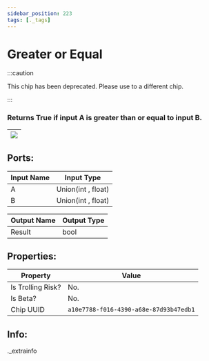 ```yaml
---
sidebar_position: 223
tags: [._tags]
---
```


# Greater or Equal
:::caution

This chip has been deprecated. Please use to a different chip.

:::

### Returns True if input A is greater than or equal to input B.

| ![](https://images-ext-2.discordapp.net/external/MPmIaQzlEPmgGWlgi-WxBBXt0Bjv_zWPkg1y1f_sy3s/https/www.recroomcircuits.com/image/circuit/absolute-value?width=206&height=108) |
|-----|

## Ports:

| Input Name | Input Type |
|-----------|-----------|
| A | Union(int , float) |
| B | Union(int , float) |

| Output Name | Output Type |
|-----------|-----------|
| Result | bool |

## Properties:

| Property  | Value |
|-------------------|-----------|
| Is Trolling Risk? | No. |
| Is Beta? | No. |
| Chip UUID | `a10e7788-f016-4390-a68e-87d93b47edb1` |

## Info:
._extrainfo